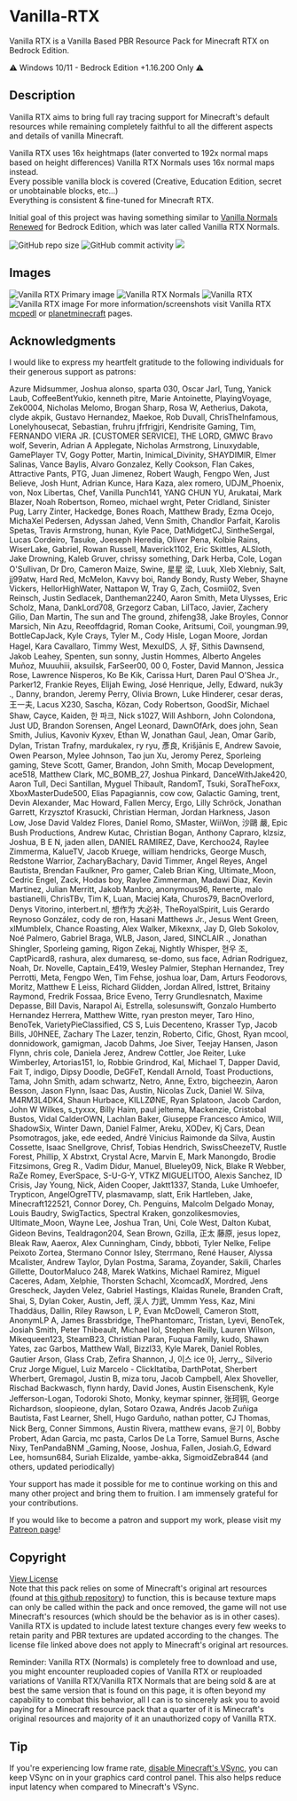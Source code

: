# Vanilla-RTX

Vanilla RTX is a Vanilla Based PBR Resource Pack for Minecraft RTX on Bedrock Edition.

⚠️ Windows 10/11 - Bedrock Edition +1.16.200 Only ⚠️

## Description

Vanilla RTX aims to bring full ray tracing support for Minecraft's default resources while remaining completely faithful to all the different aspects and details of vanilla Minecraft.  

Vanilla RTX uses 16x heightmaps (later converted to 192x normal maps based on height differences) Vanilla RTX Normals uses 16x normal maps instead.  
Every possible vanilla block is covered (Creative, Education Edition, secret or unobtainable blocks, etc...)  
Everything is consistent & fine-tuned for Minecraft RTX.  

Initial goal of this project was having something similar to [Vanilla Normals Renewed](https://github.com/Poudingue/Vanilla-Normals-Renewed) for Bedrock Edition, which was later called Vanilla RTX Normals.  


![GitHub repo size](https://img.shields.io/github/repo-size/CubeIR/Vanilla-RTX) ![GitHub commit activity](https://img.shields.io/github/commit-activity/m/CubeIR/Vanilla-RTX?style=flat) [![](https://dcbadge.vercel.app/api/server/A4wv4wwYud?style=flat)](https://discord.gg/A4wv4wwYud)
## Images
![Vanilla RTX Primary image](https://github.com/CubeIR/Vanilla-RTX/assets/75272685/1720cb52-7103-4ced-8e4b-aeed39598408)
![Vanilla RTX Normals](https://user-images.githubusercontent.com/75272685/140548027-33e4783f-cbb5-4ec0-9e66-a7abd547ee6f.png)
![Vanilla RTX](https://user-images.githubusercontent.com/75272685/140548212-d68f6692-540a-47cc-87a4-1455dc8decc4.png)
![Vanilla RTX image](https://user-images.githubusercontent.com/75272685/222483572-42c3f0bf-9baf-4e2f-a751-bddedad80ab2.png)
For more information/screenshots visit Vanilla RTX [mcpedl](https://mcpedl.com/truly-vanilla-rtx/) or [planetminecraft](https://www.planetminecraft.com/texture-pack/vanilla-rtx-normals/) pages.

## Acknowledgments

I would like to express my heartfelt gratitude to the following individuals for their generous support as patrons:

Azure Midsummer, Joshua alonso, sparta 030, Oscar Jarl, Tung, Yanick Laub, CoffeeBentYukio, kenneth pitre, Marie Antoinette, PlayingVoyage, Zek0004, Nicholas Melomo, Brogan Sharp, Rosa W, Aetherius, Dakota, clyde akpik, Gustavo Hernandez, Maekoe, Rob Duvall, ChrisTheInfamous, Lonelyhousecat, Sebastian, fruhru jfrfrigjri, Kendrisite Gaming, Tim, FERNANDO VIERA JR. [​CUSTOMER SERVICE], THE LORD, GMWC Bravo wolf, Severin, Adrian A Applegate, Nicholas Armstrong, Linuxydable, GamePlayer TV, Gogy Potter, Martin, Inimical_Divinity, SHAYDIMIR, Elmer Salinas, Vance Baylis, Alvaro Gonzalez, Kelly Cookson, Flan Cakes, Attractive Pants, PTG, Juan Jimenez, Robert Waugh, Fengpo Wen, Just Believe, Josh Hunt, Adrian Kunce, Hara Kaza, alex romero, UDJM_Phoenix, von, Nox Libertas, Chef, Vanilla Punch141, YANG CHUN YU, Arukatai, Mark Blazer, Noah Robertson, Romeo, michael wrght, Peter Cridland, Sinister Pug, Larry Zinter, Hackedge, Bones Roach, Matthew Brady, Ezma Ocejo, MichaXel Pedersen, Adyssan Jahed, Venn Smith, Chandlor Parfait, Karolis Spetas, Travis Armstrong, hunan, Kyle Pace, DatMidgetCJ, SintheSergal, Lucas Cordeiro, Tasuke, Joeseph Heredia, Oliver Pena, Kolbie Rains, WiserLake, Gabriel, Rowan Russell, Maverick1102, Eric Skittles, ALSloth, Jake Drowning, Kaleb Gruver, chrissy something, Dark Herba, Cole, Logan O'Sullivan, Dr Dro, Cameron Maize, Swine, 星星 梁, Luuk, Xleb Xlebniy, Salt, jj99atw, Hard Red, McMelon, Kavvy boi, Randy Bondy, Rusty Weber, Shayne Vickers, HellorHighWater, Nattapon W, Tray G, Zach, Cosmii02, Sven Reinsch, Justin Sedlacek, Dantheman2240, Aaron Smith, Meta Ulysses, Eric Scholz, Mana, DankLord708, Grzegorz Caban, LilTaco, Javier, Zachery Gilio, Dan Martin, The sun and The ground, zhifeng38, Jake Broyles, Connor Marsich, Nin Azu, Reeoffdagrid, Roman Cooke, Aritsumi, Coil, youngman.99, BottleCapJack, Kyle Crays, Tyler M., Cody Hisle, Logan Moore, Jordan Hagel, Kara Cavallaro, Timmy West, MexulDS, 人 好, Sithis Dawnsend, Jakob Leahey, Spenten, sun sonny, Justin Hommes, Alberto Angeles Muñoz, Muuuhiii, aksuilsk, FarSeer00, 00 0, Foster, David Mannon, Jessica Rose, Lawrence Nisperos, Ko Be Kik, Carissa Hurt, Daren Paul O'Shea Jr., Parker12, Frankie Reyes, Elijah Ewing, José Henrique, Jelly, Edward, nuk3y ., Danny, brandon, Jeremy Perry, Olivia Brown, Luke Hinderer, cesar deras, 王一夫, Lacus X230, Sascha, Kõzan, Cody Robertson, GoodSir, Michael Shaw, Cayce, Kaiden, 한 파크, Nick s1027, Will Ashborn, John Colondona, Just UD, Brandon Sorensen, Angel Leonard, DawnOfArk, does john, Sean Smith, Julius, Kavoniv Kyxev, Ethan W, Jonathan Gaul, Jean, Omar Garib, Dylan, Tristan Trafny, mardukalex, ry ryu, 彥良, Krišjānis E, Andrew Savoie, Owen Pearson, Mylee Johnson, Tao jun Xu, Jeromy Perez, Sporleing gaming, Steve Scott, Gamer, Brandon, John Smith, Mocap Development, ace518, Matthew Clark, MC_BOMB_27, Joshua Pinkard, DanceWithJake420, Aaron Tull, Deci Santillan, Myguel Thibault, RandomT, Tsuki, SoraTheFoxx, XboxMasterDude500, Elias Papagiannis, cow cow, Galactic Gaming, trent, Devin Alexander, Mac Howard, Fallen Mercy, Ergo, Lilly Schröck, Jonathan Garrett, Krzysztof Krasucki, Christian Herman, Jordan Harkness, Jason Low, Jose David Valdez Flores, Daniel Romo, SMaster, WiiWon, 沙鷗 嚴, Epic Bush Productions, Andrew Kutac, Christian Bogan, Anthony Capraro, klzsiz, Joshua, B E N, jaden allen, DANIEL RAMIREZ, Dave, Kerchoo24, Raylee Zimmerma, KalueTV, Jacob Kruege, william hendricks, George Musch, Redstone Warrior, ZacharyBachary, David Timmer, Angel Reyes, Angel Bautista, Brendan Faulkner, Pro gamer, Caleb Brian King, Ultimate_Moon, Cedric Engel, Zack, Hodas boy, Raylee Zimmerman, Madawi Diaz, Kevin Martinez, Julian Merritt, Jakob Manbro, anonymous96, Renerte, malo bastianelli, ChrisTBv, Tim K, Luan, Maciej Kała, Churos79, BacnOverlord, Denys Vitorino, interbert.nl, 想作为 大必补, TheRoyalSpirit, Luis Gerardo Reynoso González, cody de ron, Hasani Matthews Jr., Jesus Went Green, xlMumblelx, Chance Roasting, Alex Walker, Mikexnx, Jay D, Gleb Sokolov, Noé Palmero, Gabriel Braga, WLB, Jason, Jared, SINCLAIR ., Jonathan Shingler, Sporleing gaming, Rigon Zekaj, Nightly Whisper, 현우 조, CaptPicard8, rashura, alex dumaresq, se-domo, sus face, Adrian Rodriguez, Noah, Dr. Novelle, Captain_E419, Wesley Palmier, Stephan Hernandez, Trey Perrotti, Meta, Fengpo Wen, Tim Fehse, joshua loar, Dam, Arturs Feodorovs, Moritz, Matthew E Leiss, Richard Glidden, Jordan Allred, Isttret, Britainy Raymond, Fredrik Fossaa, Brice Eveno, Terry Grundlesnatch, Maxime Depasse, Bill Davis, Narapol Ai, Estrella, solesunswift, Gonzalo Humberto Hernandez Herrera, Matthew Witte, ryan preston meyer, Taro Hino, BenoTek, VarietyPieClassified, CS S, Luis Decenteno, Krasser Typ, Jacob Bills, J0HNEE, Zachary The Lazer, tenzin, Roberto, Cific, Ghost, Ryan mcool, donnidowork, gamigman, Jacob Dahms, Joe Siver, Teejay Hansen, Jason Flynn, chris cole, Daniela Jerez, Andrew Cottler, Joe Reiter, Luke Wimberley, Artorias151, Io, Robbie Grindrod, Kal, Michael T, Dapper David, Fait T, indigo, Dipsy Doodle, DeGFeT, Kendall Arnold, Toast Productions, Tama, John Smith, adam schwartz, Netro, Anne, Extro, bigcheezin, Aaron Besson, Jason Flynn, Isaac Das, Austin, Nicolas Zuck, Daniel W. Silva, M4RM3L4DK4, Shaun Hurbace, KILLZØNE, Ryan Splatoon, Jacob Cardon, John W Wilkes, s_tyxxx, Billy Haim, paul jeltema, Mackenzie, Cristobal Bustos, Vidal CalderOWN, Lachlan Baker, Giuseppe Francesco Amico, Will, ShadowSix, Winter Dawn, Daniel Falmer, Areku, XODev, Kj Cars, Dean Psomotragos, jake, ede eeded, André Vinicius Raimonde da Silva, Austin Cossette, Isaac Snellgrove, Chrisf, Tobias Hendrich, SwissCheezeTV, Rustle Forest, Phillip, X Abstrxt, Crystal Acre, Marvin E, Mark Manongdo, Brodie Fitzsimons, Greg R., Vadim Didur, Manuel, Blueley09, Nick, Blake R Webber, RaZe Romey, EverSpace, S-U-G-Y, VTKZ MIGUELITOO, Alexis Sanchez, ID Crisis, Jay Young, Nick, Aiden Cooper, Jaktt1337, Standa, Luke Umhoefer, Trypticon, AngelOgreTTV, plasmavamp, slatt, Erik Hartleben, Jake, Minecraft122521, Connor Dorey, Ch. Penguins, Malcolm Delgado Monay, Louis Baudry, SwigTactics, Spectral Kraken, gonzolikesmovies, Ultimate_Moon, Wayne Lee, Joshua Tran, Uni, Cole West, Dalton Kubat, Gideon Bevins, Tealdragon204, Sean Brown, Gzilla, 正太 藤原, jesus lopez, Bleak Raw, Aaerox, Alex Cunningham, Cindy, bbboti, Tyler Nelke, Felipe Peixoto Zortea, Stermano Connor Isley, Sterrmano, René Hauser, Alyssa Mcalister, Andrew Taylor, Dylan Postma, Sarama, Zoyander, Sakili, Charles Gillette, DoutorMaluco 248, Marek Watkins, Michael Ramirez, Miguel Caceres, Adam, Xelphie, Thorsten Schachl, XcomcadX, Mordred, Jens Grescheck, Jayden Velez, Gabriel Hastings, Klaidas Runele, Branden Craft, Shai, S, Dylan Coker, Austin, Jeff, 渓人 力武, Ummm Yess, Kaz, Mini Thaddäus, Dallin, Riley Rawson, L P, Evan McDowell, Cameron Stott, AnonymLP A, James Brassbridge, ThePhantomarc, Tristan, Lyevi, BenoTek, Josiah Smith, Peter Thibeault, Michael lol, Stephen Reilly, Lauren Wilson, Mikequeen123, SteamB23, Christian Paran, Fuqua Family, kudo, Shawn Yates, zac Garbos, Matthew Wall, Bizzl33, Kyle Marek, Daniel Robles, Gautier Arson, Glass Crab, Zefira Shannon, J, 이스 ice 아, Jerry_, Silverio Cruz Jorge Miguel, Luiz Marcelo - ClickItatiba, DarthPotat, Sherbert Wherbert, Gremagol, Justin B, miza toru, Jacob Campbell, Alex Shoveller, Rischad Backwasch, flynn hardy, David Jones, Austin Eisenschenk, Kyle Jefferson-Logan, Todoroki Shoto, Monky, keymar spinner, 张珂铜, George Richardson, sloopieone, dylan, Sotaro Ozawa, Andrés Jacob Zuñiga Bautista, Fast Learner, Shell, Hugo Garduño, nathan potter, CJ Thomas, Nick Berg, Conner Simmons, Austin Rivera, matthew evans, 윤기 이, Bobby Probert, Adan Garcia, mc pasta, Carlos De La Torre, Samuel Burns, Asche Nixy, TenPandaBNM _Gaming, Noose, Joshua, Fallen, Josiah.G, Edward Lee, homsun684, Suriah Elizalde, yambe-akka, SigmoidZebra844 (and others, updated periodically)

Your support has made it possible for me to continue working on this and many other project and bring them to fruition. I am immensely grateful for your contributions.

If you would like to become a patron and support my work, please visit my [Patreon page](https://patreon.com/cubeir)!

## Copyright
[View License](https://github.com/CubeIR/Vanilla-RTX/blob/master/LICENSE.txt)  
Note that this pack relies on some of Minecraft's original art resources (found at [this github repository](https://github.com/Mojang/bedrock-samples/releases)) to function, this is because texture maps can only be called within the pack and once removed, the game will not use Minecraft's resources (which should be the behavior as is in other cases). Vanilla RTX is updated to include latest texture changes every few weeks to retain parity and PBR textures are updated according to the changes.
The license file linked above does not apply to Minecraft's original art resources.

Reminder: Vanilla RTX (Normals) is completely free to download and use, you might encounter reuploaded copies of Vanilla RTX or reuploaded variations of Vanilla RTX/Vanilla RTX Normals that are being sold & are at best the same version that is found on this page, it is often beyond my capability to combat this behavior, all I can is to sincerely ask you to avoid paying for a Minecraft resource pack that a quarter of it is Minecraft's original resources and majority of it an unauthorized copy of Vanilla RTX.

## Tip
If you're experiencing low frame rate, [disable Minecraft's VSync](https://youtu.be/E-gANUpoMus?t=12), you can keep VSync on in your graphics card control panel. This also helps reduce input latency when compared to Minecraft's VSync.
